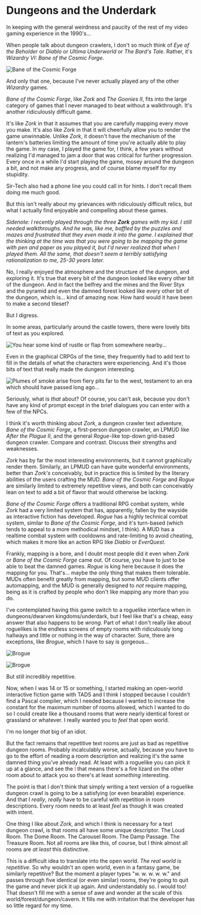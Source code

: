 # Dungeons and the Underdark

In keeping with the general weirdness and paucity of the rest of my video gaming experience in the 1990's...

When people talk about dungeon crawlers, I don't so much think of _Eye of the Beholder_ or _Diablo_ or _Ultima Underworld_ or _The Bard's Tale_.  Rather, it's _Wizardry VI: Bane of the Cosmic Forge_.

![Bane of the Cosmic Forge](images/botcf1.jpeg)

And only that one, because I've never actually played any of the other _Wizardry_ games.

_Bane of the Cosmic Forge_, like _Zork_ and _The Goonies II_, fits into the large category of games that I never managed to beat without a walkthrough.  It's another ridiculously difficult game.

It's like _Zork_ in that it assumes that you are carefully mapping every move you make.  It's also like _Zork_ in that it will cheerfully allow you to render the game unwinnable.  Unlike _Zork_, it doesn't have the mechanism of the lantern's batteries limiting the amount of time you're actually able to play the game.  In my case, I played the game for, I think, a few years without realizing I'd managed to jam a door that was critical for further progression.  Every once in a while I'd start playing the game, mosey around the dungeon a bit, and not make any progress, and of course blame myself for my stupidity.

Sir-Tech also had a phone line you could call in for hints.  I don't recall them doing me much good.

But this isn't really about my grievances with ridiculously difficult relics, but what I actually find enjoyable and compelling about these games.

_Sidenote: I recently played through the three **Zork** games with my kid.  I still needed walkthroughs.  And he was, like me, baffled by the puzzles and mazes and frustrated that they even made it into the game.  I explained that the thinking at the time was that you were going to be mapping the game with pen and paper as you played it, but I'd never realized that when I played them.  All the same, that doesn't seem a terribly satisfying rationalization to me, 25-30 years later._

No, I really enjoyed the atmosphere and the structure of the dungeon, and exploring it.  It's true that every bit of the dungeon looked like every other bit of the dungeon.  And in fact the belfrey and the mines and the River Styx and the pyramid and even the damned forest looked like every other bit of the dungeon, which is... kind of amazing now.  How hard would it have been to make a second tileset?

But I digress.

In some areas, particularly around the castle towers, there were lovely bits of text as you explored.

![You hear some kind of rustle or flap from somewhere nearby...](images/botcf2.png)

Even in the graphical CRPGs of the time, they frequently had to add text to fill in the details of what the characters were experiencing.  And it's those bits of text that really made the dungeon interesting.

![Plumes of smoke arise from fiery pits far to the west, testament to an era which should have passed long ago...](images/botcf3.png)

Seriously, what is _that_ about?  Of course, you can't ask, because you don't have any kind of prompt except in the brief dialogues you can enter with a few of the NPCs.

I think it's worth thinking about _Zork_, a dungeon crawler text adventure, _Bane of the Cosmic Forge_, a first-person dungeon crawler, an LPMUD like _After the Plague II_, and the general _Rogue_-like top-down grid-based dungeon crawler.  Compare and contrast. Discuss their strengths and weaknesses.

_Zork_ has by far the most interesting environments, but it cannot graphically render them.  Similarly, an LPMUD can have quite wonderful environments, better than _Zork's_ conceivably, but in practice this is limited by the literary abilities of the users crafting the MUD. _Bane of the Cosmic Forge_ and _Rogue_ are similarly limited to extremely repetitive views, and both can conceivably lean on text to add a bit of flavor that would otherwise be lacking.

_Bane of the Cosmic Forge_ offers a traditional RPG combat system, while _Zork_ had a very limited system that has, apparently, fallen by the wayside as interactive fiction has developed.  _Rogue_ has a highly technical combat system, similar to _Bane of the Cosmic Forge_, and it's turn-based (which tends to appeal to a more methodical mindset, I think).  A MUD has a realtime combat system with cooldowns and rate-limiting to avoid cheating, which makes it more like an action RPG like _Diablo_ or _EverQuest_.

Frankly, mapping is a bore, and I doubt most people did it even when _Zork_ or _Bane of the Cosmic Forge_ came out.  Of course, you have to just to be able to beat the damned games.  _Rogue_ is king here because it does the mapping for you.  That's... maybe the only thing that makes them tolerable.  MUDs often benefit greatly from mapping, but some MUD clients offer automapping, and the MUD is generally designed to _not_ require mapping, being as it is crafted by people who don't like mapping any more than you do.

I've contemplated having this game switch to a roguelike interface when in dungeons/dwarven kingdoms/underdark, but I feel like that's a cheap, easy answer that also happens to be _wrong_.  Part of what I don't really like about roguelikes is the endless screens of empty rooms with ridiculously long hallways and little or nothing in the way of character.  Sure, there are exceptions, like _Brogue_, which I have to say is gorgeous...

![Brogue](images/brogue.png)

![Brogue](images/brogue2.png)

But still incredibly repetitive.

Now, when I was 14 or 15 or something, I started making an open-world interactive fiction game with TADS and I think I stopped because I couldn't find a Pascal compiler, which I needed because I wanted to increase the constant for the maximum number of rooms allowed, which I wanted to do so I could create like a thousand rooms that were nearly identical forest or grassland or whatever.  I really wanted you to _feel_ that open world.

I'm no longer _that_ big of an idiot.

But the fact remains that repetitive text rooms are just as bad as repetitive dungeon rooms.  Probably incalculably worse, actually, because you have to go to the effort of reading a room description and realizing it's the same damned thing you've already read.  At least with a roguelike you can pick it up at a glance, and see the <font color="red">l</font> that means there's a fire lizard on the other room about to attack you so there's at least _something_ interesting.

The point is that I don't think that simply writing a text version of a roguelike dungeon crawl is going to be a satisfying (or  even bearable) experience.  And that I _really_, _really_ have to be careful with repetition in room descriptions.  Every room needs to at least _feel_ as though it was created with intent.

One thing I like about _Zork_, and which I think is necessary for a text dungeon crawl, is that rooms all have some unique descriptor.  The Loud Room.  The Dome Room.  The Carousel Room.  The Damp Passage.  The Treasure Room.  Not all rooms are like this, of course, but I think almost all rooms are _at least_ this distinctive.

This is a difficult idea to translate into the open world.  _The real world is repetitive._  So why wouldn't an open world, even in a fantasy game, be similarly repetitive?  But the moment a player types "w. w. w. w. w." and passes through five identical (or even similar) rooms, they're going to quit the game and never pick it up again.  And understandably so.  I would too!  That doesn't fill me with a sense of awe and wonder at the scale of this world/forest/dungeon/cavern.  It fills me with irritation that the developer has so little regard for my time.
